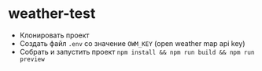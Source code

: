 # weather-test

* Клонировать проект
* Создать файл `.env` со значение `OWM_KEY` (open weather map api key)
* Собрать и запустить проект `npm install && npm run build && npm run preview`